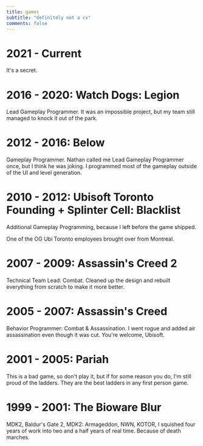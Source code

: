 ```yaml
---
title: games
subtitle: "definitely not a cv"
comments: false
---
```


# 2021 - Current

It's a secret. 

# 2016 - 2020: Watch Dogs: Legion

Lead Gameplay Programmer. It was an impossible project, but my team still managed to knock it out of the park.

# 2012 - 2016: Below

Gameplay Programmer. Nathan called me Lead Gameplay Programmer once, but I think he was joking. I programmed most of the gameplay outside of the UI and level generation. 

# 2010 - 2012: Ubisoft Toronto Founding + Splinter Cell: Blacklist

Additional Gameplay Programming, because I left before the game shipped.

One of the OG Ubi Toronto employees brought over from Montreal. 

# 2007 - 2009: Assassin's Creed 2

Technical Team Lead: Combat. Cleaned up the design and rebuilt everything from scratch to make it more better.

# 2005 - 2007: Assassin's Creed

Behavior Programmer: Combat & Assassination. I went rogue and added air assassination even though it was cut. You're welcome, Ubisoft. 

# 2001 - 2005: Pariah

This is a bad game, so don't play it, but if for some reason you do, I'm still proud of the ladders. They are the best ladders in any first person game. 

# 1999 - 2001: The Bioware Blur

MDK2, Baldur's Gate 2, MDK2: Armageddon, NWN, KOTOR, I squished four years of work into two and a half years of real time. Because of death marches. 